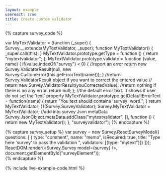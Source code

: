 ```yaml
---
layout: example
usereact: true
title: Create custom validator
---
```

{% capture survey_code %}

var MyTextValidator = (function (_super) {
    Survey.__extends(MyTextValidator, _super);
    function MyTextValidator() {
        _super.call(this);
    }
    MyTextValidator.prototype.getType = function () { return "mytextvalidator"; };
    MyTextValidator.prototype.validate = function (value, name) {
        if(value.indexOf("survey") < 0) {
            //report an error
            return new Survey.ValidatorResult(null, new Survey.CustomError(this.getErrorText(name)));
        }
        //return Survey.ValidatorResult object if you want to correct the entered value
        // return new Survey.ValidatorResult(youCorrectedValue);
        //return nothing if there is no any error.
        return null;
    };
    //the default error text. It shows if user do not set the 'text' property
    MyTextValidator.prototype.getDefaultErrorText = function(name) {
        return "You text should contains 'survey' word.";
    }
    return MyTextValidator;
})(Survey.SurveyValidator);
Survey.MyTextValidator = MyTextValidator;
//add into survey Json metaData
Survey.JsonObject.metaData.addClass("mytextvalidator", [], function () { return new MyTextValidator(); }, "surveyvalidator");
{% endcapture %}

{% capture survey_setup %}
var survey = new Survey.ReactSurveyModel({
        questions: [
                { type: "comment",  name: "memo", isRequired: true,
                title: "Type here 'survey' to pass the validation ",
                validators: [{type: "mytext"}]}
            ]});
ReactDOM.render(<Survey.Survey model={survey} />, document.getElementById("surveyElement"));            
{% endcapture %}

{% include live-example-code.html %}